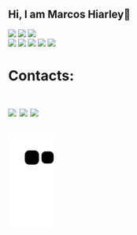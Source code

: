   ## Hi, I am Marcos Hiarley👋
   <img width="200px" src="https://user-images.githubusercontent.com/111695591/200836404-b8353b23-c4d9-4a1d-9c6c-272c8d4821d7.gif"/> 
  <img height="180em" src="https://github-readme-stats.vercel.app/api?username=Hiarleyy&show_icons=true&theme=midnight-purple&include_all_commits=true&count_private=true"/>
  <img height="180em" src="https://github-readme-stats.vercel.app/api/top-langs/?username=Hiarleyy&layout=compact&langs_count=7&theme=midnight-purple"/>
  <div align="left">
  <img src="https://img.shields.io/badge/HTML-239120?style=for-the-badge&logo=html5&logoColor=white"/>
  <img src="https://img.shields.io/badge/JavaScript-F7DF1E?style=for-the-badge&logo=javascript&logoColor=black"/>
  <img src="https://img.shields.io/badge/CSS3-1572B6?style=for-the-badge&logo=css3&logoColor=white"/>
  <img src ="https://img.shields.io/badge/Java-ED8B00?style=for-the-badge&logo=java&logoColor=white"/>
  <img src="https://img.shields.io/badge/React_Native-20232A?style=for-the-badge&logo=react&logoColor=61DAFB"/>
  </div> 
 
  <h1>Contacts: <h1/>
  
  <img src ="https://img.shields.io/badge/Gmail-D14836?style=for-the-badge&logo=gmail&logoColor=white" >
  <img src ="https://img.shields.io/badge/Instagram-E4405F?style=for-the-badge&logo=instagram&logoColor=white">
  <img src ="https://img.shields.io/badge/LinkedIn-0077B5?style=for-the-badge&logo=linkedin&logoColor=white">
  
 
![snake gif](https://github.com/Hiarleyy/Hiarleyy/blob/output/github-contribution-grid-snake.svg)
